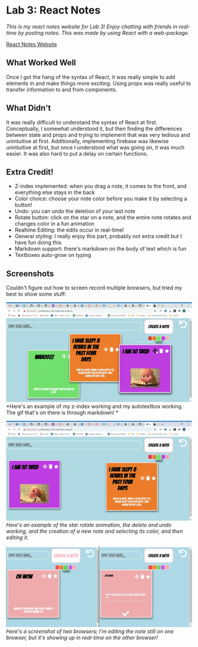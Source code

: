 # Lab 3: React Notes

*This is my react notes website for Lab 3! Enjoy chatting with friends in real-time by posting notes. This was made by using React with a web-package.*

[React Notes Website](http://jordantsanz-cs52-reactnotes.surge.sh/)

## What Worked Well
Once I got the hang of the syntax of React, it was really simple to add elements in and make things more exciting. Using props was really useful to transfer information to and from components. 

## What Didn't
It was really difficult to understand the syntax of React at first. Conceptually, I somewhat understood it, but then finding the differences between state and props and trying to implement that was very tedious and unintuitive at first. Additionally, implementing firebase was likewise unintuitive at first, but once I understood what was going on, it was much easier. It was also hard to put a delay on certain functions. 

## Extra Credit!
* Z-index implemented: when you drag a note, it comes to the front, and everything else stays in the back
* Color choice: choose your note color before you make it by selecting a button!
* Undo: you can undo the deletion of your last note
* Rotate button: click on the star on a note, and the entire note rotates and changes color in a fun animation
* Realtime Editing: the edits occur in real-time!
* General styling: I really enjoy this part, probably not extra credit but I have fun doing this
* Markdown support: there's markdown on the body of text which is fun
* Textboxes auto-grow on typing

## Screenshots
Couldn't figure out how to screen record multiple browsers, but tried my best to show some stuff: 


![](zIndex-autotextbox.gif)
*Here's an example of my z-index working and my autotextbox working. The gif that's on there is through markdown! *


![](undo-rotate-newnote.gif)
*Here's an example of the star rotate animation, the delete and undo working, and the creation of a new note and selecting its color, and then editing it.*

![](realtime.JPG)
*Here's a screenshot of two browsers; I'm editing the note still on one browser, but it's showing up in real-time on the other browser!*
